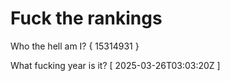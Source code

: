 # Fuck the rankings

Who the hell am I?
{ 15314931 }

What fucking year is it?
[ 2025-03-26T03:03:20Z ]
